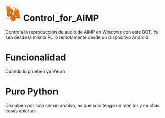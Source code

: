 # <img width=50 heigth=50 src="https://github.com/TechOGR/Bot_for_AIMP/blob/master/img/logo_app.png"> Control_for_AIMP

Controla la reproduccion de audio de AIMP en Windows con este BOT. Ya sea desde la misma PC o remotamente desde un dispositivo Android.

# Funcionalidad
Cuando lo prueben ya Veran

# Puro Python
Disculpen por solo ser un archivo, es que solo tengo un monitor y muchas cosas abiertas
